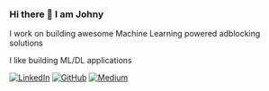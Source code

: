 ### Hi there 👋 I  am Johny

I work on building awesome Machine Learning powered adblocking solutions

I like building ML/DL applications

[![LinkedIn](https://img.shields.io/badge/Linkedin-Johny%20Jose-%230077b5)](https://www.linkedin.com/in/johny-jose-2196a1a9/)
[![GitHub](https://img.shields.io/badge/Github-johnymephisto-black)](https://github.com/johnymephisto)
[![Medium](https://img.shields.io/badge/Medium-johnymephisto-grey)](https://medium.com/@johnymephisto)
